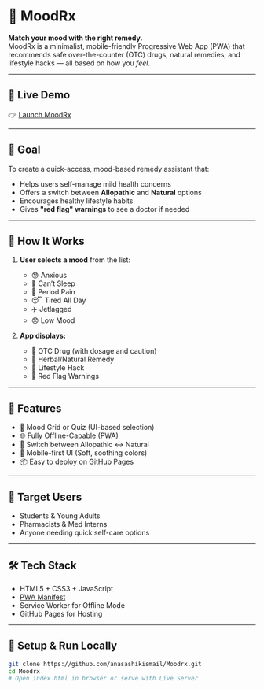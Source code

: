 # 🌿 MoodRx

**Match your mood with the right remedy.**  
MoodRx is a minimalist, mobile-friendly Progressive Web App (PWA) that recommends safe over-the-counter (OTC) drugs, natural remedies, and lifestyle hacks — all based on how you *feel*.

---

## 🚀 Live Demo

👉 [Launch MoodRx](https://anasashikismail.github.io/Moodrx/)

---

## 🎯 Goal

To create a quick-access, mood-based remedy assistant that:

- Helps users self-manage mild health concerns
- Offers a switch between **Allopathic** and **Natural** options
- Encourages healthy lifestyle habits
- Gives **"red flag" warnings** to see a doctor if needed

---

## 🧠 How It Works

1. **User selects a mood** from the list:
   - 😰 Anxious
   - 🌙 Can’t Sleep
   - 🌸 Period Pain
   - 😴 Tired All Day
   - ✈️ Jetlagged
   - 😞 Low Mood

2. **App displays:**
   - 💊 OTC Drug (with dosage and caution)
   - 🌿 Herbal/Natural Remedy
   - 🧘 Lifestyle Hack
   - 🚨 Red Flag Warnings

---

## 🧪 Features

- 🧠 Mood Grid or Quiz (UI-based selection)
- 🌐 Fully Offline-Capable (PWA)
- 🔄 Switch between Allopathic ↔️ Natural
- 📱 Mobile-first UI (Soft, soothing colors)
- 📦 Easy to deploy on GitHub Pages

---

## 👤 Target Users

- Students & Young Adults
- Pharmacists & Med Interns
- Anyone needing quick self-care options

---

## 🛠 Tech Stack

- HTML5 + CSS3 + JavaScript
- [PWA Manifest](manifest.json)
- Service Worker for Offline Mode
- GitHub Pages for Hosting

---

## 🧰 Setup & Run Locally

```bash
git clone https://github.com/anasashikismail/Moodrx.git
cd Moodrx
# Open index.html in browser or serve with Live Server
